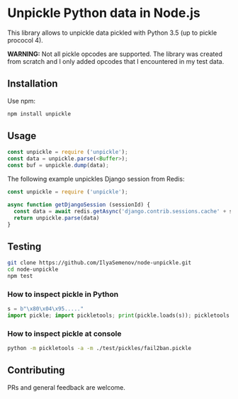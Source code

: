 # Unpickle Python data in Node.js

This library allows to unpickle data pickled with Python 3.5 (up to pickle prococol 4).

**WARNING:** Not all pickle opcodes are supported. The library was created from scratch and I only added opcodes that I encountered in my test data.

## Installation

Use npm:

```bash
npm install unpickle
```

## Usage

```js
const unpickle = require ('unpickle');
const data = unpickle.parse(<Buffer>);
const buf = unpickle.dump(data);
```

The following example unpickles Django session from Redis:

```js
const unpickle = require ('unpickle');

async function getDjangoSession (sessionId) {
  const data = await redis.getAsync('django.contrib.sessions.cache' + sessionId)
  return unpickle.parse(data)
}
```

## Testing

```bash
git clone https://github.com/IlyaSemenov/node-unpickle.git
cd node-unpickle
npm test
```

### How to inspect pickle in Python

```python
s = b"\x80\x04\x95....."
import pickle; import pickletools; print(pickle.loads(s)); pickletools.dis(s)
```

### How to inspect pickle at console

```bash
python -m pickletools -a -m ./test/pickles/fail2ban.pickle
```

## Contributing

PRs and general feedback are welcome.
